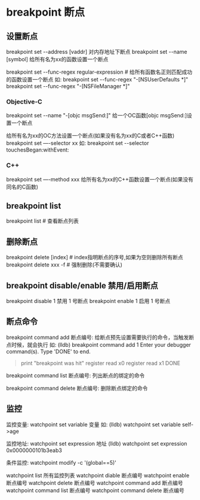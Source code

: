 # breakpoint 断点

## 设置断点

breakpoint set --address [vaddr]      对内存地址下断点
breakpoint set --name    [symbol]     给所有名为xx的函数设置一个断点

breakpoint set --func-regex regular-expression      # 给所有函数名正则匹配成功的函数设置一个断点
如:
breakpoint set --func-regex "-[NSUserDefaults *]"
breakpoint set --func-regex "-[NSFileManager *]"

### Objective-C

breakpoint set --name "-[objc msgSend:]"
给一个OC函数[objc msgSend:]设置一个断点

给所有名为xx的OC方法设置一个断点(如果没有名为xx的C或者C++函数)
breakpoint set —-selector xx
如:
breakpoint set --selector touchesBegan:withEvent:

### C++

breakpoint set —-method xxx
给所有名为xx的C++函数设置一个断点(如果没有同名的C函数)

## breakpoint list

breakpoint list                 # 查看断点列表

## 删除断点

breakpoint delete [index]       # index指明断点的序号,如果为空则删除所有断点
breakpoint delete xxx -f        # 强制删除(不需要确认)

## breakpoint disable/enable    禁用/启用断点

breakpoint disable 1            禁用 1 号断点
breakpoint enable  1            启用 1 号断点

## 断点命令

breakpoint command add 断点编号: 给断点预先设置需要执行的命令，当触发断点时候，就会执行
如:
(lldb) breakpoint command add 1
Enter your debugger command(s).  Type 'DONE' to end.
> print "breakpoint was hit"
> register read x0
> register read x1
> DONE

breakpoint command list 断点编号: 列出断点的绑定的命令

breakpoint command delete 断点编号: 删除断点绑定的命令

## 监控

监控变量:
watchpoint set variable 变量
如:
(lldb) watchpoint set variable self->age

监控地址:
watchpoint set expression 地址
(lldb) watchpoint set expression 0x0000000101b3eab3

条件监控:
watchpoint modify -c '(global==5)'

watchpoint list                 所有监控列表
watchpoint diable 断点编号
watchpoint enable 断点编号
watchpoint delete 断点编号
watchpoint command add 断点编号
watchpoint command list 断点编号
watchpoint command delete 断点编号
